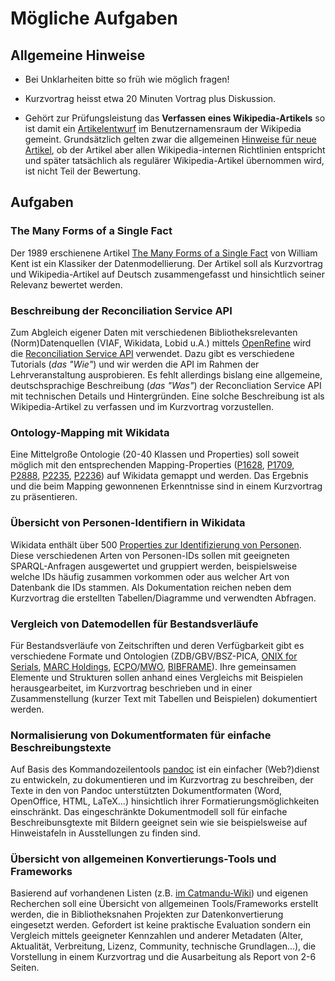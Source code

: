 # Mögliche Aufgaben

## Allgemeine Hinweise

* Bei Unklarheiten bitte so früh wie möglich fragen!

* Kurzvortrag heisst etwa 20 Minuten Vortrag plus Diskussion.

* Gehört zur Prüfungsleistung das **Verfassen eines Wikipedia-Artikels** so ist
  damit ein [Artikelentwurf] im Benutzernamensraum der Wikipedia gemeint.
  Grundsätzlich gelten zwar die allgemeinen [Hinweise für neue Artikel], ob der
  Artikel aber allen Wikipedia-internen Richtlinien entspricht und später
  tatsächlich als regulärer Wikipedia-Artikel übernommen wird, ist nicht Teil
  der Bewertung.

[Artikelentwurf]: https://de.wikipedia.org/wiki/Hilfe:Artikelentwurf
[Hinweise für neue Artikel]: https://de.wikipedia.org/wiki/Hilfe:Neuen_Artikel_anlegen

## Aufgaben

### The Many Forms of a Single Fact

Der 1989 erschienene Artikel [The Many Forms of a Single Fact](http://www.bkent.net/Doc/manyform.htm) von William Kent ist ein Klassiker der Datenmodellierung. Der Artikel soll als Kurzvortrag und Wikipedia-Artikel auf Deutsch zusammengefasst und hinsichtlich seiner Relevanz bewertet werden.

### Beschreibung der Reconciliation Service API

Zum Abgleich eigener Daten mit verschiedenen Bibliotheksrelevanten (Norm)Datenquellen (VIAF, Wikidata, Lobid u.A.) mittels [OpenRefine] wird die [Reconciliation Service API] verwendet. Dazu gibt es verschiedene Tutorials (*das "Wie"*) und wir werden die API im Rahmen der Lehrveranstaltung ausprobieren. Es fehlt allerdings bislang eine allgemeine, deutschsprachige Beschreibung (*das "Was"*) der Reconcliation Service API mit technischen Details und Hintergründen. Eine solche Beschreibung ist als Wikipedia-Artikel zu verfassen und im Kurzvortrag vorzustellen.

[OpenRefine]: https://en.wikipedia.org/wiki/OpenRefine
[Reconciliation Service API]: https://github.com/OpenRefine/OpenRefine/wiki/Reconciliation-Service-API

### Ontology-Mapping mit Wikidata

Eine Mittelgroße Ontologie (20-40 Klassen und Properties) soll soweit möglich mit den entsprechenden Mapping-Properties ([P1628], [P1709], [P2888], [P2235], [P2236]) auf Wikidata gemappt und werden. Das Ergebnis und die beim Mapping gewonnenen Erkenntnisse sind in einem Kurzvortrag zu präsentieren. 

[P1628]: https://www.wikidata.org/wiki/Property:P1628
[P1709]: https://www.wikidata.org/wiki/Property:P1709
[P2888]: https://www.wikidata.org/wiki/Property:P2888
[P2235]: https://www.wikidata.org/wiki/Property:P2235
[P2236]: https://www.wikidata.org/wiki/Property:P2236

### Übersicht von Personen-Identifiern in Wikidata

Wikidata enthält über 500 [Properties zur Identifizierung von Personen]. Diese verschiedenen Arten von Personen-IDs sollen mit geeigneten SPARQL-Anfragen ausgewertet und gruppiert werden, beispielsweise welche IDs häufig zusammen vorkommen oder aus welcher Art von Datenbank die IDs stammen. Als Dokumentation reichen neben dem Kurzvortrag die erstellten Tabellen/Diagramme und verwendten Abfragen.

[Properties zur Identifizierung von Personen]: https://www.wikidata.org/wiki/Wikidata:List_of_properties/Person/Authority_control

### Vergleich von Datemodellen für Bestandsverläufe

Für Bestandsverläufe von Zeitschriften und deren Verfügbarkeit gibt es verschiedene Formate und Ontologien (ZDB/GBV/BSZ-PICA, [ONIX for Serials], [MARC Holdings], [ECPO]/[MWO], [BIBFRAME]). Ihre gemeinsamen Elemente und Strukturen sollen anhand eines Vergleichs mit Beispielen herausgearbeitet, im Kurzvortrag beschrieben und in einer Zusammenstellung (kurzer Text mit Tabellen und Beispielen) dokumentiert werden.

[MARC Holdings]: https://www.loc.gov/marc/holdings/hd863865.html
[ECPO]: http://cklee.github.io/ecpo/
[MWO]: http://dini-ag-kim.github.io/movingwall/
[ONIX for Serials]: http://www.editeur.org/files/ONIX%20for%20Serials%20-%20Coverage/20120326_ONIX_Coverage_overview_v1_0.pdf
[BIBFRAME]: http://id.loc.gov/ontologies/bibframe.html

### Normalisierung von Dokumentformaten für einfache Beschreibungstexte

Auf Basis des Kommandozeilentools [pandoc] ist ein einfacher (Web?)dienst zu entwickeln, zu dokumentieren und im Kurzvortrag zu beschreiben, der Texte in den von Pandoc unterstützten Dokumentformaten (Word, OpenOffice, HTML, LaTeX...) hinsichtlich ihrer Formatierungsmöglichkeiten einschränkt. Das eingeschränkte Dokumentmodell soll für einfache Beschreibunsgtexte mit Bildern geeignet sein wie sie beispielsweise auf Hinweistafeln in Ausstellungen zu finden sind.

[pandoc]: http://pandoc.org/

### Übersicht von allgemeinen Konvertierungs-Tools und Frameworks

Basierend auf vorhandenen Listen (z.B. [im Catmandu-Wiki](https://github.com/LibreCat/Catmandu/wiki/Related-Projects)) und eigenen Recherchen soll eine Übersicht von allgemeinen Tools/Frameworks erstellt werden, die in Bibliotheksnahen Projekten zur Datenkonvertierung eingesetzt werden. Gefordert ist keine praktische Evaluation sondern ein Vergleich mittels geeigneter Kennzahlen und anderer Metadaten (Alter, Aktualität, Verbreitung, Lizenz, Community, technische Grundlagen...), die Vorstellung in einem Kurzvortrag und die Ausarbeitung als Report von 2-6 Seiten.

